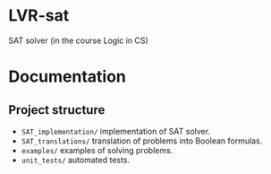 LVR-sat
=======

SAT solver (in the course Logic in CS)

# Documentation

## Project structure
 * `SAT_implementation/` implementation of SAT solver.
 * `SAT_translations/` translation of problems into Boolean formulas.
 * `examples/` examples of solving problems.
 * `unit_tests/` automated tests.

